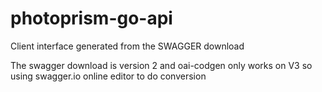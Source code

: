 # photoprism-go-api
Client interface generated from the SWAGGER download

The swagger download is version 2 and oai-codgen only works on V3 so using swagger.io online editor to do conversion
